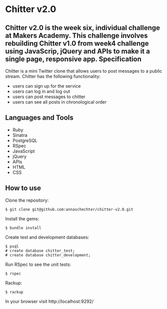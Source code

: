 Chitter v2.0
======================
Chitter v2.0 is the week six, individual challenge at Makers Academy. This challenge involves rebuilding Chitter v1.0 from week4 challenge using JavaScrip, jQuery and APIs to make it a single page, responsive app.
Specification
-------------
Chitter is a mini Twitter clone that allows users to post messages to a public stream.
Chitter has the following functionality:
* users can sign up for the service
* users can log in and log out
* users can post messages to chitter
* users can see all posts in chronological order

Languages and Tools
-------------------
* Ruby
* Sinatra
* PostgreSQL
* RSpec
* JavaScript
* jQuery
* APIs
* HTML
* CSS

How to use
----------
Clone the repository:
```
$ git clone git@github.com:annaschechter/chitter-v2.0.git
```
Install the gems:
```
$ bundle install
```
Create test and development databases:
```
$ psql
# create database chitter_test;
# create database chitter_development;
```
Run RSpec to see the unit tests:
```
$ rspec
```
Rackup:
```
$ rackup
```
In your browser visit http://localhost:9292/
